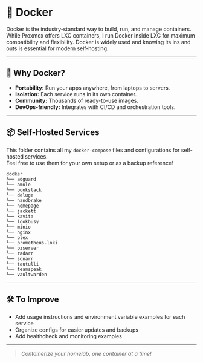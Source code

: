# 🐳 Docker

Docker is the industry-standard way to build, run, and manage containers.  
While Proxmox offers LXC containers, I run Docker inside LXC for maximum compatibility and flexibility. Docker is widely used and knowing its ins and outs is essential for modern self-hosting.

---

## 🚀 Why Docker?

- **Portability:** Run your apps anywhere, from laptops to servers.
- **Isolation:** Each service runs in its own container.
- **Community:** Thousands of ready-to-use images.
- **DevOps-friendly:** Integrates with CI/CD and orchestration tools.

---

## 📦 Self-Hosted Services

This folder contains all my `docker-compose` files and configurations for self-hosted services.  
Feel free to use them for your own setup or as a backup reference!

```
docker
└── adguard
└── amule
└── bookstack
└── deluge
└── handbrake
└── homepage
└── jackett
└── kavita
└── lookbusy
└── minio
└── nginx
└── plex
└── prometheus-loki
└── pzserver
└── radarr
└── sonarr
└── tautulli
└── teamspeak
└── vaultwarden
```

---

## 🛠️ To Improve

- Add usage instructions and environment variable examples for each service
- Organize configs for easier updates and backups
- Add healthcheck and monitoring examples

---

> _Containerize your homelab, one container at a time!_